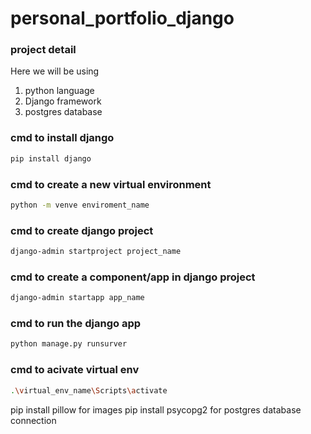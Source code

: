 # personal_portfolio_django

### project detail 
Here we will be using 
1. python language
2. Django framework
3. postgres database

### cmd to install django 
```bash 
pip install django
```

### cmd to create a new virtual environment 
```bash 
python -m venve enviroment_name
```
### cmd to create django project 
```bash 
django-admin startproject project_name
```
### cmd to create a component/app in django project 
```bash
django-admin startapp app_name
```
### cmd to run the django app 
```bash 
python manage.py runsurver
```

### cmd to acivate virtual env
```bash
.\virtual_env_name\Scripts\activate
```

pip install pillow for images 
pip install psycopg2 for postgres database connection